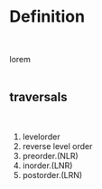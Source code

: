 # **Definition**
<br />


lorem
 </br>
 </br>

## **traversals**
<br/>

<ol>
 <li>levelorder
 <li>reverse level order
 <li>preorder.(NLR)
 <li>inorder.(LNR)
 <li>postorder.(LRN)
  </ol>
    
 <!--
## different types of linked list explaination and links to code

<ol>
 <li> <p> <h3>Singly linked lists</h3><br>  
  A singly linked list is a linear data structure in which the elements are not stored in contiguous memory locations and each element is connected only to its next element using a pointer.</p><br>
  <p align="center">
  <img src="https://user-images.githubusercontent.com/93726747/232763680-9ccdb8f5-e2bc-43bd-b44a-5fdf327388fb.png" align="centre" width="600" height="250">
<p>
<h3>Operations that can be performed</h3>
    <ul>
      <li>Creating a list</li>
      <li>Traversing the list</li>
      <li>Inserting an item in the list</li>
      <li>Deleting an item from the list</li>
      <li>Concatenating two lists into one</li>
      </ul>
</p>
</p>
 </li>
 <li>
 <h3>Circular linked list</h3>
 <br>
 The pointer from the last element in the list points back
to the first element.
<p align="center">
  <img src="https://media.geeksforgeeks.org/wp-content/uploads/CircularLinkeList.png" align="centre" width="600" height="250">
</p>
 
 </li>
</ol>
-->
